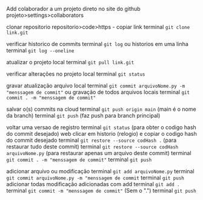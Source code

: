 Add colaborador a um projeto direto no site do github
projeto>settings>collaborators

clonar repositorio
repositorio>code>https - copiar link
terminal `git clone link.git`

verificar historico de commits
terminal `git log`
ou historios em uma linha
terminal `git log --oneline`

atualizar o projeto local
terminal `git pull link.git`

verificar alterações no projeto local
terminal `git status`

gravar atualização arquivo local
terminal `git commit arquivoNome.py -m "menssagem de commit"`
ou gravação de todos arquivos locais
terminal `git commit . -m "menssagem de commit"`

salvar o(s) commits na cloud
terminal `git push origin main` (main é o nome da branch)
terminal `git push` (faz push para branch principal)

voltar uma versao de registro
terminal `git status` (para obter o codigo hash do commit desejado)
web clicar em historio (relogio) e copiar o codigo hash do commit desejado
terminal `git restore --source codHash .` (para restaurar tudo deste commit)
terminal `git restore --source codHash arquivoNome.py` (para restaurar apenas um arquivo deste commit)
terminal `git commit . -m "menssagem de commit"`
terminal `git push`

adicionar arquivo ou modificação
terminal `git add arquivoNome.py`
terminal `git commit arquivoNome.py -m "menssagem de commit`
terminal `git push`
adicionar todas modificação adicionadas com add
terminal `git add .`
terminal `git commit -m "menssagem de commit"` (Sem o ".")
terminal `git push`
